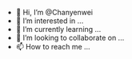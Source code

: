 - 👋 Hi, I’m @Chanyenwei
- 👀 I’m interested in ...
- 🌱 I’m currently learning ...
- 💞️ I’m looking to collaborate on ...
- 📫 How to reach me ...

<!---
Chanyenwei/Chanyenwei is a ✨ special ✨ repository because its `README.md` (this file) appears on your GitHub profile.
You can click the Preview link to take a look at your changes.
--->
